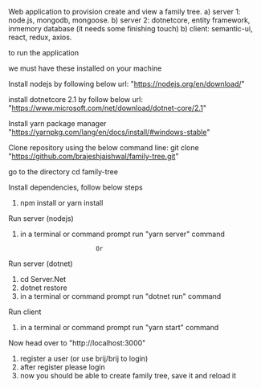 Web application to provision create and view a family tree.
a) server 1: node.js, mongodb, mongoose.
b) server 2: dotnetcore, entity framework, inmemory database (it needs some finishing touch)
b) client: semantic-ui, react, redux, axios.

to run the application

we must have these installed on your machine

Install nodejs by following below url:
"https://nodejs.org/en/download/"

install dotnetcore 2.1 by follow below url:
"https://www.microsoft.com/net/download/dotnet-core/2.1"

Install yarn package manager
"https://yarnpkg.com/lang/en/docs/install/#windows-stable"

Clone repository using the below command line:
git clone "https://github.com/brajeshjaishwal/family-tree.git"

go to the directory
cd family-tree

Install dependencies, follow below steps
1) npm install or yarn install

Run server (nodejs)
1) in a terminal or command prompt run "yarn server" command

                            Or

Run server (dotnet)
1) cd Server.Net
2) dotnet restore
3) in a terminal or command prompt run "dotnet run" command

Run client
1) in a terminal or command prompt run "yarn start" command

Now head over to "http://localhost:3000"
1) register a user (or use brij/brij to login)
2) after register please login
3) now you should be able to create family tree, save it and reload it